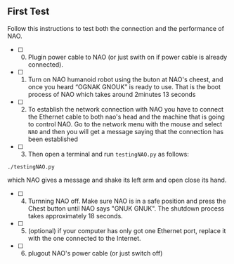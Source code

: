 First Test
---

Follow this instructions to test both the connection and the performance of NAO.

* [ ] 0. Plugin power cable to NAO (or just swith on if power cable is already connected).

* [ ] 1. Turn on NAO humanoid robot using the buton at NAO's cheest, 
and once you heard “OGNAK GNOUK” is ready to use.
That is the boot process of NAO which takes around 2minutes 13 seconds

* [ ] 2. To establish the network connection with NAO you have to connect the 
Ethernet cable to both nao's head and the machine that is going to control NAO.
Go to the network menu with the mouse and select `NAO` 
and then you will get a message saying that the connection has been established

* [ ] 3. Then open a terminal and run `testingNAO.py` as follows:

```
./testingNAO.py
```
which NAO gives a message and shake its left arm and open close its hand.

* [ ] 4. Turnning NAO off. Make sure NAO is in a safe position and press the Chest button
 until NAO says "GNUK GNUK". 
The shutdown process takes approximately 18 seconds.

* [ ] 5. (optional) if your computer has only got one Ethernet port,
replace it with the one connected to the Internet.

* [ ] 6. plugout NAO's power cable (or just switch off)
